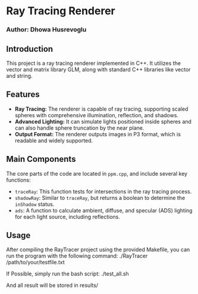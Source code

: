 # Ray Tracing Renderer
### Author: Dhowa Husrevoglu

## Introduction
This project is a ray tracing renderer implemented in C++. It utilizes the vector and matrix library GLM, along with standard C++ libraries like vector and string.

## Features
- **Ray Tracing:** The renderer is capable of ray tracing, supporting scaled spheres with comprehensive illumination, reflection, and shadows.
- **Advanced Lighting:** It can simulate lights positioned inside spheres and can also handle sphere truncation by the near plane.
- **Output Format:** The renderer outputs images in P3 format, which is readable and widely supported.

## Main Components
The core parts of the code are located in `ppm.cpp`, and include several key functions:
- `traceRay`: This function tests for intersections in the ray tracing process.
- `shadowRay`: Similar to `traceRay`, but returns a boolean to determine the `inShadow` status.
- `ads`: A function to calculate ambient, diffuse, and specular (ADS) lighting for each light source, including reflections.

## Usage
After compiling the RayTracer project using the provided Makefile, you can run the program with the following command: ./RayTracer /path/to/your/testfile.txt

If Possible, simply run the bash script: ./test_all.sh

And all result will be stored in results/
